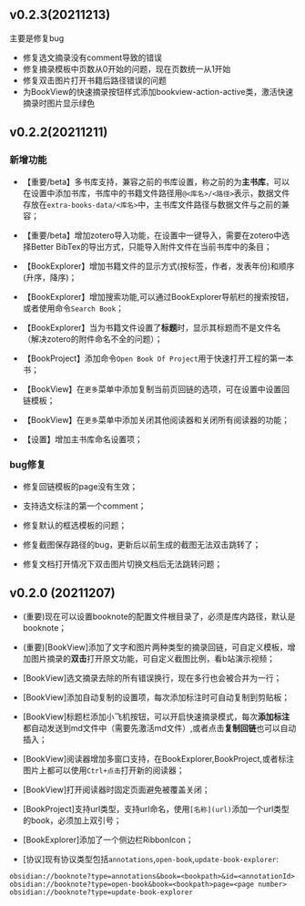 

## v0.2.3(20211213)
主要是修复bug
- 修复选文摘录没有comment导致的错误
- 修复摘录模板中页数从0开始的问题，现在页数统一从1开始
- 修复双击图片打开书籍后路径错误的问题
- 为BookView的快速摘录按钮样式添加bookview-action-active类，激活快速摘录时图片显示绿色
## v0.2.2(20211211)

### 新增功能
- 【重要/beta】多书库支持，兼容之前的书库设置，称之前的为**主书库**，可以在设置中添加书库，书库中的书籍文件路径用`@<库名>/<路径>`表示，数据文件存放在`extra-books-data/<库名>`中，主书库文件路径与数据文件与之前的兼容；

- 【重要/beta】增加zotero导入功能，在设置中一键导入，需要在zotero中选择Better BibTex的导出方式，只能导入附件文件在当前书库中的条目；

- 【BookExplorer】增加书籍文件的显示方式(按标签，作者，发表年份)和顺序(升序，降序)；

- 【BookExplorer】增加搜索功能,可以通过BookExplorer导航栏的搜索按钮，或者使用命令`Search Book`；
- 【BookExplorer】当为书籍文件设置了**标题**时，显示其标题而不是文件名（解决zotero的附件命名不全的问题）；

- 【BookProject】添加命令`Open Book Of Project`用于快速打开工程的第一本书；

- 【BookView】在`更多`菜单中添加复制当前页回链的选项，可在设置中设置回链模板；

- 【BookView】在`更多`菜单中添加关闭其他阅读器和关闭所有阅读器的功能；

- 【设置】增加主书库命名设置项；

### bug修复

- 修复回链模板的page没有生效；

- 支持选文标注的第一个comment；

- 修复默认的框选模板的问题；

- 修复截图保存路径的bug，更新后以前生成的截图无法双击跳转了；

- 修复文档打开情况下双击图片切换文档后无法跳转问题；

## v0.2.0 (20211207)
- (重要)现在可以设置booknote的配置文件根目录了，必须是库内路径，默认是booknote；

- (重要)[BookView]添加了文字和图片两种类型的摘录回链，可自定义模板，增加图片摘录的**双击**打开原文功能，可自定义截图比例，看b站演示视频；

- [BookView]选文摘录去除的所有错误换行，现在多行也会被合并为一行；

- [BookView]添加自动复制的设置项，每次添加标注时可自动复制到剪贴板；

- [BookView]标题栏添加小飞机按钮，可以开启快速摘录模式，每次**添加标注**都自动发送到md文件中（需要先激活md文件）,或者点击**复制回链**也可以自动插入；


- [BookView]阅读器增加多窗口支持，在BookExplorer,BookProject,或者标注图片上都可以使用`Ctrl+点击`打开新的阅读器；

- [BookView]打开阅读器时固定页面避免被覆盖关闭；

- [BookProject]支持url类型，支持url命名，使用`[名称](url)`添加一个url类型的book，必须加上双引号；

- [BookExplorer]添加了一个侧边栏RibbonIcon；

- [协议]现有协议类型包括`annotations`,`open-book`,`update-book-explorer`:
```text
obsidian://booknote?type=annotations&book=<bookpath>&id=<annotationId>
obsidian://booknote?type=open-book&book=<bookpath>page=<page number>
obsidian://booknote?type=update-book-explorer
```

